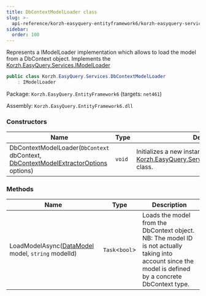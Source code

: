 ```yaml
---
title: DbContextModelLoader class
slug: >-
  api-reference/korzh-easyquery-entityframework6/korzh-easyquery-services-namespace/dbcontextmodelloader-class
sidebar:
  order: 100
---
```


Represents a IModelLoader implementation which allows to load  the model from a DbContext object.  Implements the [Korzh.EasyQuery.Services.IModelLoader](///////////////easyquery/docs/api-reference/korzh-easyquery/korzh-easyquery-services-namespace/imodelloader-interface)
```csharp
public class Korzh.EasyQuery.Services.DbContextModelLoader
    : IModelLoader

```
Package: `Korzh.EasyQuery.EntityFramework6` (targets: `net461`)

Assembly: `Korzh.EasyQuery.EntityFramework6.dll`

### Constructors

| Name | Type | Description | 
| --- | --- | --- | 
| DbContextModelLoader(`DbContext` dbContext, [DbContextModelExtractorOptions](///////////////easyquery/docs/api-reference/korzh-easyquery-entityframework6/korzh-easyquery-entityframework-namespace/dbcontextmodelextractoroptions-class) options) | `void` | Initializes a new instance of the [Korzh.EasyQuery.Services.DbContextModelLoader](///////////////easyquery/docs/api-reference/korzh-easyquery-entityframework6/korzh-easyquery-services-namespace/dbcontextmodelloader-class) class. | 


### Methods

| Name | Type | Description | 
| --- | --- | --- | 
| LoadModelAsync([DataModel](///////////////easyquery/docs/api-reference/korzh-easyquery/korzh-easyquery-namespace/datamodel-class) model, `string` modelId) | `Task`&lt;`bool`&gt; | Loads the model from the DbContext object.  NB: The model ID is not actually taking into account  since the model is defined by a concrete DbContext type. |
